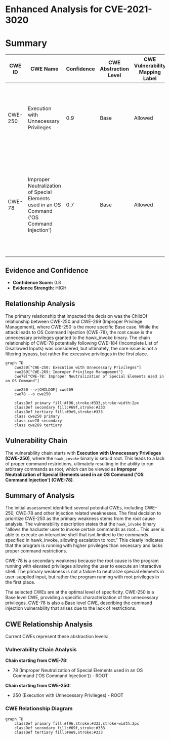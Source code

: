 # Enhanced Analysis for CVE-2021-3020

# Summary
| CWE ID | CWE Name | Confidence | CWE Abstraction Level | CWE Vulnerability Mapping Label | CWE-Vulnerability Mapping Notes |
|---|---|---|---|---|---|
| CWE-250 | Execution with Unnecessary Privileges | 0.9 | Base | Allowed | Primary CWE. The `hawk_invoke` program executes with root privileges but does not properly restrict commands. |
| CWE-78 | Improper Neutralization of Special Elements used in an OS Command ('OS Command Injection') | 0.7 | Base | Allowed | Secondary CWE. The program allows the execution of an interactive shell which leads to command injection, however the primary issue is the unnecessary privileges. |

## Evidence and Confidence

*   **Confidence Score:** 0.8
*   **Evidence Strength:** HIGH

## Relationship Analysis
The primary relationship that impacted the decision was the ChildOf relationship between CWE-250 and CWE-269 (Improper Privilege Management), where CWE-250 is the more specific Base case. While the attack leads to OS Command Injection (CWE-78), the root cause is the unnecessary privileges granted to the hawk_invoke binary. The chain relationship of CWE-78 potentially following CWE-184 (Incomplete List of Disallowed Inputs) was considered, but ultimately, the core issue is not a filtering bypass, but rather the excessive privileges in the first place.

```mermaid
graph TD
    cwe250["CWE-250: Execution with Unnecessary Privileges"]
    cwe269["CWE-269: Improper Privilege Management"]
    cwe78["CWE-78: Improper Neutralization of Special Elements used in an OS Command"]

    cwe250 -->|CHILDOF| cwe269
    cwe78 --o cwe250
    
    classDef primary fill:#f96,stroke:#333,stroke-width:2px
    classDef secondary fill:#69f,stroke:#333
    classDef tertiary fill:#9e9,stroke:#333
    class cwe250 primary
    class cwe78 secondary
    class cwe269 tertiary
```

## Vulnerability Chain
The vulnerability chain starts with **Execution with Unnecessary Privileges (CWE-250)**, where the `hawk_invoke` binary is setuid root. This leads to a lack of proper command restrictions, ultimately resulting in the ability to run arbitrary commands as root, which can be viewed as **Improper Neutralization of Special Elements used in an OS Command ('OS Command Injection') (CWE-78)**.

## Summary of Analysis
The initial assessment identified several potential CWEs, including CWE-250, CWE-78 and other injection related weaknesses. The final decision to prioritize CWE-250 as the primary weakness stems from the root cause analysis. The vulnerability description states that the `hawk_invoke` binary "allows the hacluster user to invoke certain commands as root... This user is able to execute an interactive shell that isnt limited to the commands specified in hawk_invoke, allowing escalation to root." This clearly indicates that the program is running with higher privileges than necessary and lacks proper command restrictions.

CWE-78 is a secondary weakness because the root cause is the program running with elevated privileges allowing the user to execute an interactive shell. The primary weakness is not a failure to neutralize special elements in user-supplied input, but rather the program running with root privileges in the first place.

The selected CWEs are at the optimal level of specificity. CWE-250 is a Base level CWE, providing a specific characterization of the unnecessary privileges. CWE-78 is also a Base level CWE, describing the command injection vulnerability that arises due to the lack of restrictions.


## CWE Relationship Analysis

Current CWEs represent these abstraction levels: .


### Vulnerability Chain Analysis

**Chain starting from CWE-78:**
- 78 (Improper Neutralization of Special Elements used in an OS Command ('OS Command Injection')) - ROOT


**Chain starting from CWE-250:**
- 250 (Execution with Unnecessary Privileges) - ROOT



### CWE Relationship Diagram

```mermaid
graph TD
    classDef primary fill:#f96,stroke:#333,stroke-width:2px
    classDef secondary fill:#69f,stroke:#333
    classDef tertiary fill:#9e9,stroke:#333
```